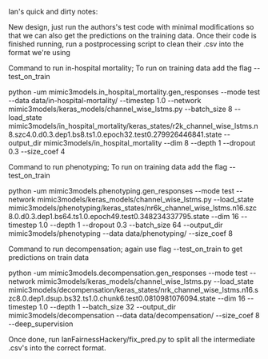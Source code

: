 Ian's quick and dirty notes:

New design, just run the authors's test code with minimal modifications so that we can also get the predictions on the training data.
Once their code is finished running, run a postprocessing script to clean their .csv into the format we're using

Command to run in-hospital mortality; To run on training data add the flag --test_on_train

python -um mimic3models.in_hospital_mortality.gen_responses --mode test --data data/in-hospital-mortality/ --timestep 1.0  --network mimic3models/keras_models/channel_wise_lstms.py  --batch_size 8 --load_state mimic3models/in_hospital_mortality/keras_states/r2k_channel_wise_lstms.n8.szc4.0.d0.3.dep1.bs8.ts1.0.epoch32.test0.279926446841.state  --output_dir mimic3models/in_hospital_mortality --dim 8  --depth 1 --dropout 0.3 --size_coef 4



Command to run phenotyping; To run on training data add the flag --test_on_train

python -um mimic3models.phenotyping.gen_responses --mode test --network mimic3models/keras_models/channel_wise_lstms.py --load_state mimic3models/phenotyping/keras_states/nr6k_channel_wise_lstms.n16.szc8.0.d0.3.dep1.bs64.ts1.0.epoch49.test0.348234337795.state --dim 16 --timestep 1.0 --depth 1 --dropout 0.3 --batch_size 64 --output_dir mimic3models/phenotyping --data data/phenotyping/ --size_coef 8



Command to run decompensation; again use flag --test_on_train to get predictions on train data

python -um mimic3models.decompensation.gen_responses --mode test --network mimic3models/keras_models/channel_wise_lstms.py --load_state mimic3models/decompensation/keras_states/nrk_channel_wise_lstms.n16.szc8.0.dep1.dsup.bs32.ts1.0.chunk6.test0.0810981076094.state --dim 16 --timestep 1.0 --depth 1 --batch_size 32 --output_dir mimic3models/decompensation --data data/decompensation/ --size_coef 8 --deep_supervision



Once done, run IanFairnessHackery/fix_pred.py to split all the intermediate .csv's into the correct format.
